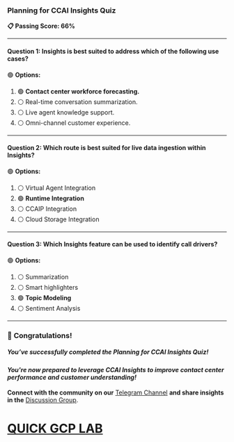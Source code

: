 ### **Planning for CCAI Insights Quiz**  

**📋 Passing Score: 66%**  

---

#### **Question 1:** Insights is best suited to address which of the following use cases?  

🟢 **Options:**  
1. 🟢 **Contact center workforce forecasting.**  
2. ⚪ Real-time conversation summarization.  
3. ⚪ Live agent knowledge support.  
4. ⚪ Omni-channel customer experience.  

---

#### **Question 2:** Which route is best suited for live data ingestion within Insights?  

🟢 **Options:**  
1. ⚪ Virtual Agent Integration  
2. 🟢 **Runtime Integration**  
3. ⚪ CCAIP Integration  
4. ⚪ Cloud Storage Integration  

---

#### **Question 3:** Which Insights feature can be used to identify call drivers?  

🟢 **Options:**  
1. ⚪ Summarization  
2. ⚪ Smart highlighters  
3. 🟢 **Topic Modeling**  
4. ⚪ Sentiment Analysis  

---

### 🎉 **Congratulations!**  
##### *You’ve successfully completed the Planning for CCAI Insights Quiz!*  

#### *You're now prepared to leverage CCAI Insights to improve contact center performance and customer understanding!*  

**Connect with the community on our** [Telegram Channel](https://t.me/quickgcplab) **and share insights in the** [Discussion Group](https://t.me/quickgcplabchats).  

# [QUICK GCP LAB](https://www.youtube.com/@quickgcplab)  